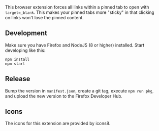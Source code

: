 This browser extension forces all links within a pinned tab to open with `target=_blank`. This makes your pinned tabs more "sticky" in that clicking on links won't lose the pinned content.

## Development

Make sure you have Firefox and NodeJS (8 or higher) installed. Start developing like this:

```
npm install
npm start
```

## Release

Bump the version in `manifest.json`, create a git tag, execute `npm run pkg`, and upload the new version to the Firefox Developer Hub.

## Icons

The icons for this extension are provided by icons8.
